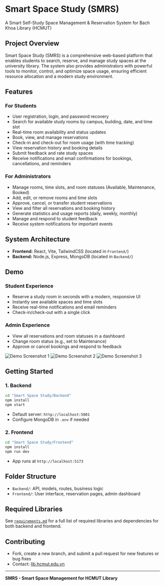 # Smart Space Study (SMRS)

A Smart Self-Study Space Management & Reservation System for Bach Khoa Library (HCMUT)

## Project Overview
Smart Space Study (SMRS) is a comprehensive web-based platform that enables students to search, reserve, and manage study spaces at the university library. The system also provides administrators with powerful tools to monitor, control, and optimize space usage, ensuring efficient resource allocation and a modern study environment.

## Features
### For Students
- User registration, login, and password recovery
- Search for available study rooms by campus, building, date, and time slot
- Real-time room availability and status updates
- Book, view, and manage reservations
- Check-in and check-out for room usage (with time tracking)
- View reservation history and booking details
- Submit feedback and rate study spaces
- Receive notifications and email confirmations for bookings, cancellations, and reminders

### For Administrators
- Manage rooms, time slots, and room statuses (Available, Maintenance, Booked)
- Add, edit, or remove rooms and time slots
- Approve, cancel, or transfer student reservations
- View and filter all reservations and booking history
- Generate statistics and usage reports (daily, weekly, monthly)
- Manage and respond to student feedback
- Receive system notifications for important events

## System Architecture
- **Frontend:** React, Vite, TailwindCSS (located in `Frontend/`)
- **Backend:** Node.js, Express, MongoDB (located in `Backend/`)

## Demo
### Student Experience
- Reserve a study room in seconds with a modern, responsive UI
- Instantly see available spaces and time slots
- Receive real-time notifications and email reminders
- Check-in/check-out with a single click

### Admin Experience
- View all reservations and room statuses in a dashboard
- Change room status (e.g., set to Maintenance)
- Approve or cancel bookings and respond to feedback

![Demo Screenshot 1](Frontend/src/assets/images/anhthuvien1.jpg)
![Demo Screenshot 2](Frontend/src/assets/images/anhthuvien2.jpg)
![Demo Screenshot 3](Frontend/src/assets/images/anhthuvien3.jpg)

## Getting Started
### 1. Backend
```bash
cd "Smart Space Study/Backend"
npm install
npm start
```
- Default server: `http://localhost:5001`
- Configure MongoDB in `.env` if needed

### 2. Frontend
```bash
cd "Smart Space Study/Frontend"
npm install
npm run dev
```
- App runs at `http://localhost:5173`

## Folder Structure
- `Backend/`: API, models, routes, business logic
- `Frontend/`: User interface, reservation pages, admin dashboard

## Required Libraries
See [`requirements.md`](requirements.md) for a full list of required libraries and dependencies for both backend and frontend.

## Contributing
- Fork, create a new branch, and submit a pull request for new features or bug fixes
- Contact: [lib.hcmut.edu.vn](https://lib.hcmut.edu.vn)

---
**SMRS - Smart Space Management for HCMUT Library**